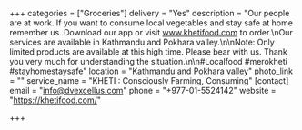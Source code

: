 +++
categories = ["Groceries"]
delivery = "Yes"
description = "Our people are at work. If you want to consume local vegetables and stay safe at home remember us. Download our app or visit www.khetifood.com to order.\nOur services are available in Kathmandu and Pokhara valley.\n\nNote: Only limited products are available at this high time. Please bear with us. Thank you very much for understanding the situation.\n\n#Localfood #merokheti #stayhomestaysafe"
location = "Kathmandu and Pokhara valley"
photo_link = ""
service_name = "KHETI : Consciously Farming, Consuming"
[contact]
email = "info@dvexcellus.com"
phone = "+977-01-5524142"
website = "https://khetifood.com/"

+++
